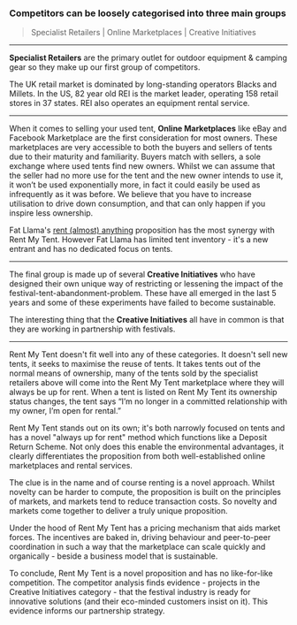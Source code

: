 ### Competitors can be loosely categorised into three main groups

> Specialist Retailers | Online Marketplaces | Creative Initiatives

---

**Specialist Retailers** are the primary outlet for outdoor equipment & camping gear so they make up our first group of competitors.

The UK retail market is dominated by long-standing operators Blacks and Millets. In the US, 82 year old REI is the market leader, operating 158 retail stores in 37 states. REI also operates an equipment rental service.

---

When it comes to selling your used tent, **Online Marketplaces** like eBay and Facebook Marketplace are the first consideration for most owners. These marketplaces are very accessible to both the buyers and sellers of tents due to their maturity and familiarity. Buyers match with sellers, a sole exchange where used tents find new owners. Whilst we can assume that the seller had no more use for the tent and the new owner intends to use it, it won’t be used exponentially more, in fact it could easily be used as infrequently as it was before. We believe that you have to increase utilisation to drive down consumption, and that can only happen if you inspire less ownership.

Fat Llama's [rent (almost) anything](https://fatllama.com/) proposition has the most synergy with Rent My Tent. However Fat Llama has limited tent inventory - it's a new entrant and has no dedicated focus on tents.

---

The final group is made up of several **Creative Initiatives** who have designed their own unique way of restricting or lessening the impact of the festival-tent-abandonment-problem. These have all emerged in the last 5 years and some of these experiments have failed to become sustainable.

The interesting thing that the **Creative Initiatives** all have in common is that they are working in partnership with festivals.

---

Rent My Tent doesn't fit well into any of these categories. It doesn't sell new tents, it seeks to maximise the reuse of tents. It takes tents out of the normal means of ownership, many of the tents sold by the specialist retailers above will come into the Rent My Tent marketplace where they will always be up for rent. When a tent is listed on Rent My Tent its ownership status changes, the tent says “I’m no longer in a committed relationship with my owner, I’m open for rental.”

Rent My Tent stands out on its own; it's both narrowly focused on tents and has a novel "always up for rent" method which functions like a Deposit Return Scheme. Not only does this enable the environmental advantages, it clearly differentiates the proposition from both well-established online marketplaces and rental services.

The clue is in the name and of course renting is a novel approach. Whilst novelty can be harder to compute, the proposition is built on the principles of markets, and markets tend to reduce transaction costs. So novelty and markets come together to deliver a truly unique proposition.

Under the hood of Rent My Tent has a pricing mechanism that aids market forces. The incentives are baked in, driving behaviour and peer-to-peer coordination in such a way that the marketplace can scale quickly and organically - beside a business model that is sustainable.

To conclude, Rent My Tent is a novel proposition and has no like-for-like competition. The competitor analysis finds evidence - projects in the Creative Initiatives category - that the festival industry is ready for innovative solutions (and their eco-minded customers insist on it). This evidence informs our partnership strategy.
